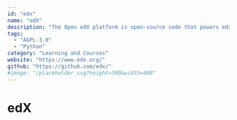 ```yaml
---
id: "edx"
name: "edX"
description: "The Open edX platform is open-source code that powers edX.org."
tags:
  - "AGPL-3.0"
  - "Python"
category: "Learning and Courses"
website: "https://www.edx.org/"
github: "https://github.com/edx/"
#image: "/placeholder.svg?height=300&width=400"
---
```


# edX
